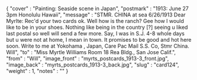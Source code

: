 {
  "cover" : "Painting: Seaside scene in Japan",
  "postmark" : "1913: June 27 3pm Honolulu Hawaii",
  "message" : "STMR. CHINA at sea 6/26/1913 Dear Myrlte: Rec'd your two cards ok. Well how is the ranch? Gee how I would like to be in your shoes. Nothing like being in the country [?] seeing u liked last postal so well will send a few more. Say, I was in S.J. 4-8 whole days but u were not at home, I mean in town. It promises to be good and hot here soon. Write to me at Yokohama , Japan, Care Pac Mail S.S. Co, Stmr China. Will",
  "to" : "Miss Myrtle Williams Room 18 Rea Bldg., San Jose Calif.",
  "from" : "Will",
  "image_front" : "myrts_postcards_1913-3_front.jpg",
  "image_back" : "myrts_postcards_1913-3_back.jpg",
  "slug" : "card124",
  "weight" : 1,
  "notes" : ""
}
